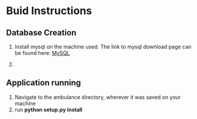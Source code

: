 # Buid Instructions

## Database Creation
1. Install mysql on the machine used.
   The link to mysql download page can be found here:
   [MySQL](https://dev.mysql.com/downloads/mysql/)
   
2. 

## Application running
1. Navigate to the ambulance directory, wherever it was saved on your machine
2. run **python setup.py install**
